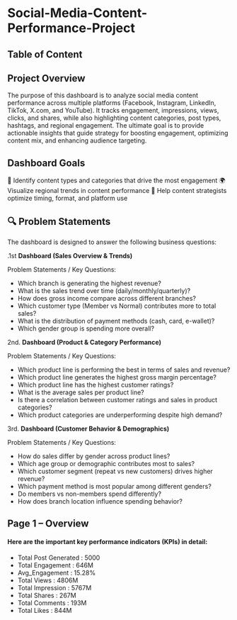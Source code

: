 # Social-Media-Content-Performance-Project

## Table of Content

 
## Project Overview
The purpose of this dashboard is to analyze social media content performance across multiple platforms (Facebook, Instagram, LinkedIn, TikTok, X.com, and YouTube). It tracks engagement, impressions, views, clicks, and shares, while also highlighting content categories, post types, hashtags, and regional engagement.
The ultimate goal is to provide actionable insights that guide strategy for boosting engagement, optimizing content mix, and enhancing audience targeting.

## Dashboard Goals 
🎯 Identify content types and categories that drive the most engagement
🌍 Visualize regional trends in content performance
🧠 Help content strategists optimize timing, format, and platform use

## 🔍 Problem Statements  

The dashboard is designed to answer the following business questions:

.1st **Dashboard (Sales Overview & Trends)**

Problem Statements / Key Questions:

- Which branch is generating the highest revenue?
- What is the sales trend over time (daily/monthly/quarterly)?
- How does gross income compare across different branches?
- Which customer type (Member vs Normal) contributes more to total sales?
- What is the distribution of payment methods (cash, card, e-wallet)?
- Which gender group is spending more overall?

2nd. **Dashboard (Product & Category Performance)**

Problem Statements / Key Questions:

- Which product line is performing the best in terms of sales and revenue?
- Which product line generates the highest gross margin percentage?
- Which product line has the highest customer ratings?
- What is the average sales per product line?
- Is there a correlation between customer ratings and sales in product categories?
- Which product categories are underperforming despite high demand?

3rd. **Dashboard (Customer Behavior & Demographics)**

Problem Statements / Key Questions:
- How do sales differ by gender across product lines?
- Which age group or demographic contributes most to sales?
- Which customer segment (repeat vs new customers) drives higher revenue?
- Which payment method is most popular among different genders?
- Do members vs non-members spend differently?
- How does branch location influence spending behavior?

  
## Page 1 – Overview

#### Here are the important key performance indicators (KPIs) in detail:
* Total Post Generated : 5000
* Total Engagement : 646M
* Avg_Engagement : 15.28%
* Total Views : 4806M
* Total Impression : 5767M
* Total Shares : 267M
* Total Comments : 193M
* Total Likes : 844M

  
